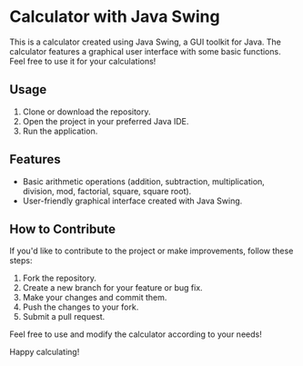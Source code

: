 # Calculator with Java Swing

This is a calculator created using Java Swing, a GUI toolkit for Java. The calculator features a graphical user interface with some basic functions. Feel free to use it for your calculations!

## Usage

1. Clone or download the repository.
2. Open the project in your preferred Java IDE.
3. Run the application.

## Features

- Basic arithmetic operations (addition, subtraction, multiplication, division, mod, factorial, square, square root).
- User-friendly graphical interface created with Java Swing.

## How to Contribute

If you'd like to contribute to the project or make improvements, follow these steps:

1. Fork the repository.
2. Create a new branch for your feature or bug fix.
3. Make your changes and commit them.
4. Push the changes to your fork.
5. Submit a pull request.

Feel free to use and modify the calculator according to your needs!

Happy calculating!
